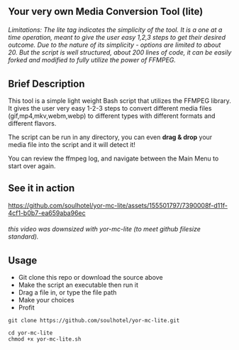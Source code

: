 ## Your very own Media Conversion Tool (lite)

###### Limitations: The *lite* tag indicates the simplicity of the tool. It is a one at a time operation, meant to give the user easy 1,2,3 steps to get their desired outcome. Due to the nature of its simplicity - options are limited to about 20. But the script is well structured, about 200 lines of code, it can be easily forked and modified to fully utilize the power of FFMPEG.

## Brief Description

This tool is a simple light weight Bash script that utilizes the FFMPEG library. It gives the user very easy 1-2-3 steps to convert different media files (gif,mp4,mkv,webm,webp) to different types with different formats and different flavors.

The script can be run in any directory, you can even **drag & drop** your media file into the script and it will detect it!

You can review the ffmpeg log, and navigate between the Main Menu to start over again.

## See it in action

https://github.com/soulhotel/yor-mc-lite/assets/155501797/7390008f-d11f-4cf1-b0b7-ea659aba96ec

###### this video was downsized with yor-mc-lite (to meet github filesize standard).

## Usage

- Git clone this repo or download the source above
- Make the script an executable then run it
- Drag a file in, or type the file path
- Make your choices
- Profit

```
git clone https://github.com/soulhotel/yor-mc-lite.git
```
```
cd yor-mc-lite
chmod +x yor-mc-lite.sh
```
